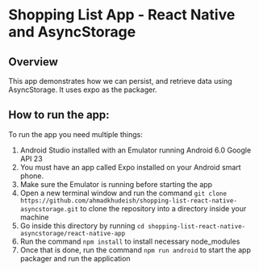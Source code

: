 # Shopping List App - React Native and AsyncStorage

## Overview

This app demonstrates how we can persist, and retrieve data using AsyncStorage.
It uses expo as the packager.

## How to run the app:

To run the app you need multiple things:

1.  Android Studio installed with an Emulator running Android 6.0 Google API 23
2.  You must have an app called Expo installed on your Android smart phone.
3.  Make sure the Emulator is running before starting the app
4.  Open a new terminal window and run the command `git clone https://github.com/ahmadkhudeish/shopping-list-react-native-asyncstorage.git` to clone the repository into a directory inside your machine
5.  Go inside this directory by running `cd shopping-list-react-native-asyncstorage/react-native-app`
6.  Run the command `npm install` to install necessary node_modules
7.  Once that is done, run the command `npm run android` to start the app packager and run the application
